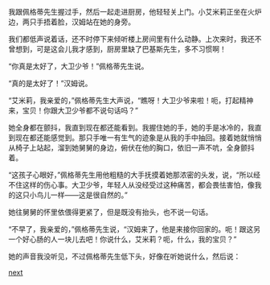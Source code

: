 
我跟佩格蒂先生握过手，然后一起走进厨房，他轻轻关上门。小艾米莉正坐在火炉边，两只手捂着脸，汉姆站在她的身旁。

我们都低声说着话，还不时停下来倾听楼上房间里有什么动静。上次来时，我还不曾想到，可是这会儿我才感到，厨房里缺了巴基斯先生，多不习惯啊！

“你真是太好了，大卫少爷！”佩格蒂先生说。

“真的是太好了！”汉姆说。

“艾米莉，我亲爱的，”佩格蒂先生大声说，“瞧呀！大卫少爷来啦！呃，打起精神来，宝贝！你跟大卫少爷都不说句话吗？”

她全身都在颤抖，我直到现在都还能看到。我握住她的手，她的手是冰冷的，我直到现在都还能感觉到。那只手唯一有生气的迹象是从我的手中抽回。接着她就悄悄从椅子上站起，溜到她舅舅的身边，俯伏在他的胸口，依旧一声不吭，全身颤抖着。

“这孩子心眼好，”佩格蒂先生用他粗糙的大手抚摸着她那浓密的头发，说，“所以经不住这样的伤心事。大卫少爷，年轻人从没经受过这种痛苦，都会畏怯害怕，像我的这只小鸟儿一样——这是很自然的。”

她往舅舅的怀里依偎得更紧了，但是既没有抬头，也不说一句话。

“不早了，我亲爱的，”佩格蒂先生说，“汉姆来了，他是来接你回家的。呃！跟这另一个好心肠的人一块儿去吧！你说什么，艾米莉？呃，什么，我的宝贝？”

她的声音我没听见，不过佩格蒂先生低下头，好像在听她说什么，然后说：

[next](page396)